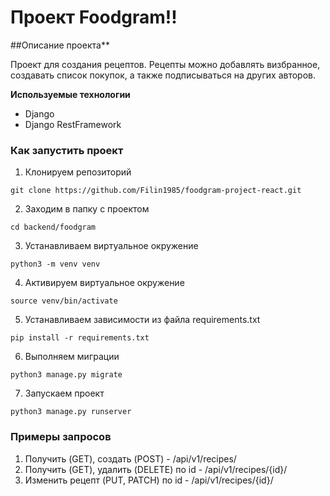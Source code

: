 # Проект Foodgram!!

##Описание проекта\*\*

Проект для создания рецептов. Рецепты можно добавлять визбранное, создавать список покупок, а также подписываться на других авторов.

**Используемые технологии**

- Django
- Django RestFramework

### Как запустить проект

1. Клонируем репозиторий

```
git clone https://github.com/Filin1985/foodgram-project-react.git
```

2. Заходим в папку с проектом

```
cd backend/foodgram
```

3. Устанавливаем виртуальное окружение

```
python3 -m venv venv
```

4. Активируем виртуальное окружение

```
source venv/bin/activate
```

5. Устанавливаем зависимости из файла requirements.txt

```
pip install -r requirements.txt
```

6. Выполняем миграции

```
python3 manage.py migrate
```

7. Запускаем проект

```
python3 manage.py runserver
```

### Примеры запросов

1. Получить (GET), создать (POST) - /api/v1/recipes/
2. Получить (GET), удалить (DELETE) по id - /api/v1/recipes/{id}/
3. Изменить рецепт (PUT, PATCH) по id - /api/v1/recipes/{id}/

